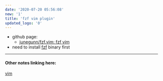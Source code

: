 ```yaml
---
date: '2020-07-20 05:56:08'
new: '1'
title: 'fzf vim plugin'
updated_logo: '0'
---
```

* github page:
  * [junegunn/fzf.vim: fzf vim](https://github.com/junegunn/fzf.vim)
* need to install [fzf](/fzf) binary first

---
#### Other notes linking here:

[vim](/vim)
